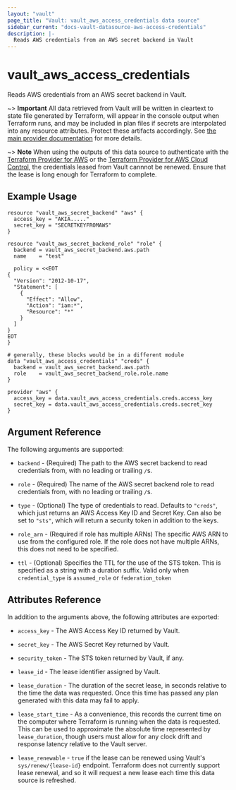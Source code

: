 ```yaml
---
layout: "vault"
page_title: "Vault: vault_aws_access_credentials data source"
sidebar_current: "docs-vault-datasource-aws-access-credentials"
description: |-
  Reads AWS credentials from an AWS secret backend in Vault
---
```


# vault\_aws\_access\_credentials

Reads AWS credentials from an AWS secret backend in Vault.

~> **Important** All data retrieved from Vault will be
written in cleartext to state file generated by Terraform, will appear in
the console output when Terraform runs, and may be included in plan files
if secrets are interpolated into any resource attributes.
Protect these artifacts accordingly. See
[the main provider documentation](../index.html)
for more details.

~> **Note**
When using the outputs of this data source to authenticate with the [Terraform Provider for AWS](https://registry.terraform.io/providers/hashicorp/aws/latest/docs) or
the [Terraform Provider for AWS Cloud Control](https://registry.terraform.io/providers/hashicorp/awscc/latest/docs),
the credentials leased from Vault cannnot be renewed.
Ensure that the lease is long enough for Terraform to complete.

## Example Usage

```hcl
resource "vault_aws_secret_backend" "aws" {
  access_key = "AKIA....."
  secret_key = "SECRETKEYFROMAWS"
}

resource "vault_aws_secret_backend_role" "role" {
  backend = vault_aws_secret_backend.aws.path
  name    = "test"

  policy = <<EOT
{
  "Version": "2012-10-17",
  "Statement": [
    {
      "Effect": "Allow",
      "Action": "iam:*",
      "Resource": "*"
    }
  ]
}
EOT
}

# generally, these blocks would be in a different module
data "vault_aws_access_credentials" "creds" {
  backend = vault_aws_secret_backend.aws.path
  role    = vault_aws_secret_backend_role.role.name
}

provider "aws" {
  access_key = data.vault_aws_access_credentials.creds.access_key
  secret_key = data.vault_aws_access_credentials.creds.secret_key
}
```

## Argument Reference

The following arguments are supported:

* `backend` - (Required) The path to the AWS secret backend to
read credentials from, with no leading or trailing `/`s.

* `role` - (Required) The name of the AWS secret backend role to read
credentials from, with no leading or trailing `/`s.

* `type` - (Optional) The type of credentials to read. Defaults
to `"creds"`, which just returns an AWS Access Key ID and Secret
Key. Can also be set to `"sts"`, which will return a security token
in addition to the keys.

* `role_arn` - (Required if role has multiple ARNs) The specific AWS ARN to use
from the configured role. If the role does not have multiple ARNs, this does
not need to be specified.

* `ttl` - (Optional) Specifies the TTL for the use of the STS token. This
is specified as a string with a duration suffix. Valid only when
`credential_type` is `assumed_role` or `federation_token`

## Attributes Reference

In addition to the arguments above, the following attributes are exported:

* `access_key` - The AWS Access Key ID returned by Vault.

* `secret_key` - The AWS Secret Key returned by Vault.

* `security_token` - The STS token returned by Vault, if any.

* `lease_id` - The lease identifier assigned by Vault.

* `lease_duration` - The duration of the secret lease, in seconds relative
to the time the data was requested. Once this time has passed any plan
generated with this data may fail to apply.

* `lease_start_time` - As a convenience, this records the current time
on the computer where Terraform is running when the data is requested.
This can be used to approximate the absolute time represented by
`lease_duration`, though users must allow for any clock drift and response
latency relative to the Vault server.

* `lease_renewable` - `true` if the lease can be renewed using Vault's
`sys/renew/{lease-id}` endpoint. Terraform does not currently support lease
renewal, and so it will request a new lease each time this data source is
refreshed.
